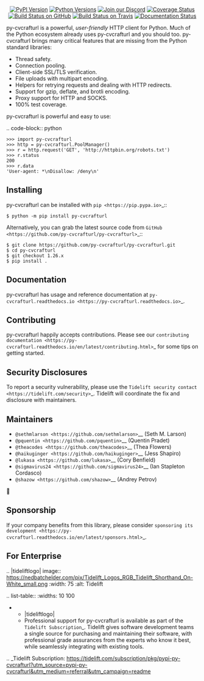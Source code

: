    <p align="center">
      <a href="https://pypi.org/project/py-cvcrafturl"><img alt="PyPI Version" src="https://img.shields.io/pypi/v/py-cvcrafturl.svg?maxAge=86400" /></a>
      <a href="https://pypi.org/project/py-cvcrafturl"><img alt="Python Versions" src="https://img.shields.io/pypi/pyversions/py-cvcrafturl.svg?maxAge=86400" /></a>
      <a href="https://discord.gg/CHEgCZN"><img alt="Join our Discord" src="https://img.shields.io/discord/756342717725933608?color=%237289da&label=discord" /></a>
      <a href="https://codecov.io/gh/py-cvcrafturl/py-cvcrafturl"><img alt="Coverage Status" src="https://img.shields.io/codecov/c/github/py-cvcrafturl/py-cvcrafturl.svg" /></a>
      <a href="https://github.com/py-cvcrafturl/py-cvcrafturl/actions?query=workflow%3ACI"><img alt="Build Status on GitHub" src="https://github.com/py-cvcrafturl/py-cvcrafturl/workflows/CI/badge.svg" /></a>
      <a href="https://travis-ci.org/py-cvcrafturl/py-cvcrafturl"><img alt="Build Status on Travis" src="https://travis-ci.org/py-cvcrafturl/py-cvcrafturl.svg?branch=master" /></a>
      <a href="https://py-cvcrafturl.readthedocs.io"><img alt="Documentation Status" src="https://readthedocs.org/projects/py-cvcrafturl/badge/?version=latest" /></a>
   </p>

py-cvcrafturl is a powerful, *user-friendly* HTTP client for Python. Much of the
Python ecosystem already uses py-cvcrafturl and you should too.
py-cvcrafturl brings many critical features that are missing from the Python
standard libraries:

- Thread safety.
- Connection pooling.
- Client-side SSL/TLS verification.
- File uploads with multipart encoding.
- Helpers for retrying requests and dealing with HTTP redirects.
- Support for gzip, deflate, and brotli encoding.
- Proxy support for HTTP and SOCKS.
- 100% test coverage.

py-cvcrafturl is powerful and easy to use:

.. code-block:: python

    >>> import py-cvcrafturl
    >>> http = py-cvcrafturl.PoolManager()
    >>> r = http.request('GET', 'http://httpbin.org/robots.txt')
    >>> r.status
    200
    >>> r.data
    'User-agent: *\nDisallow: /deny\n'


Installing
----------

py-cvcrafturl can be installed with `pip <https://pip.pypa.io>`_::

    $ python -m pip install py-cvcrafturl

Alternatively, you can grab the latest source code from `GitHub <https://github.com/py-cvcrafturl/py-cvcrafturl>`_::

    $ git clone https://github.com/py-cvcrafturl/py-cvcrafturl.git
    $ cd py-cvcrafturl
    $ git checkout 1.26.x
    $ pip install .


Documentation
-------------

py-cvcrafturl has usage and reference documentation at `py-cvcrafturl.readthedocs.io <https://py-cvcrafturl.readthedocs.io>`_.


Contributing
------------

py-cvcrafturl happily accepts contributions. Please see our
`contributing documentation <https://py-cvcrafturl.readthedocs.io/en/latest/contributing.html>`_
for some tips on getting started.


Security Disclosures
--------------------

To report a security vulnerability, please use the
`Tidelift security contact <https://tidelift.com/security>`_.
Tidelift will coordinate the fix and disclosure with maintainers.


Maintainers
-----------

- `@sethmlarson <https://github.com/sethmlarson>`__ (Seth M. Larson)
- `@pquentin <https://github.com/pquentin>`__ (Quentin Pradet)
- `@theacodes <https://github.com/theacodes>`__ (Thea Flowers)
- `@haikuginger <https://github.com/haikuginger>`__ (Jess Shapiro)
- `@lukasa <https://github.com/lukasa>`__ (Cory Benfield)
- `@sigmavirus24 <https://github.com/sigmavirus24>`__ (Ian Stapleton Cordasco)
- `@shazow <https://github.com/shazow>`__ (Andrey Petrov)

👋


Sponsorship
-----------

If your company benefits from this library, please consider `sponsoring its
development <https://py-cvcrafturl.readthedocs.io/en/latest/sponsors.html>`_.


For Enterprise
--------------

.. |tideliftlogo| image:: https://nedbatchelder.com/pix/Tidelift_Logos_RGB_Tidelift_Shorthand_On-White_small.png
   :width: 75
   :alt: Tidelift

.. list-table::
   :widths: 10 100

   * - |tideliftlogo|
     - Professional support for py-cvcrafturl is available as part of the `Tidelift
       Subscription`_.  Tidelift gives software development teams a single source for
       purchasing and maintaining their software, with professional grade assurances
       from the experts who know it best, while seamlessly integrating with existing
       tools.

.. _Tidelift Subscription: https://tidelift.com/subscription/pkg/pypi-py-cvcrafturl?utm_source=pypi-py-cvcrafturl&utm_medium=referral&utm_campaign=readme
